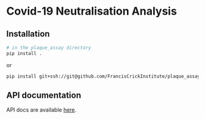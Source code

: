 Covid-19 Neutralisation Analysis
=================================

## Installation
```bash
# in the plaque_assay directory
pip install .
```

or

```bash
pip install git+ssh://git@github.com/FrancisCrickInstitute/plaque_assay
```


## API documentation
API docs are available
[here](https://effective-invention-610a96eb.pages.github.io/).
